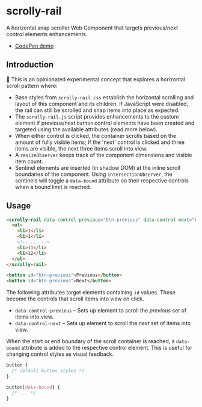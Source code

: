 # scrolly-rail

A horizontal snap scroller Web Component that targets previous/next control elements enhancements.

- [CodePen demo](https://codepen.io/hexagoncircle/full/yyBMGrL)

## Introduction

🚧 This is an opinionated experimental concept that explores a horizontal scroll pattern where:

- Base styles from `scrolly-rail.css` establish the horizontal scrolling and layout of this component and its children. If JavaScript were disabled, the rail can still be scrolled and snap items into place as expected.
- The `scrolly-rail.js` script provides enhancements to the custom element if previous/next `button` control elements have been created and targeted using the available attributes (read more below).
- When either control is clicked, the container scrolls based on the amount of fully visible items; If the 'next' control is clicked and three items are visible, the next three items scroll into view.
- A `resizeObserver` keeps track of the component dimensions and visible item count.
- Sentinel elements are inserted (in shadow DOM) at the inline scroll boundaries of the component. Using `IntersectionObserver`, the sentinels will toggle a `data-bound` attribute on their respective controls when a bound limit is reached.

## Usage

```html
<scrolly-rail data-control-previous="btn-previous" data-control-next="btn-next">
  <ul>
    <li>1</li>
    <li>1</li>
    <!-- ... -->
    <li>11</li>
    <li>12</li>
  </ul>
</scrolly-rail>

<button id="btn-previous">Previous</button>
<button id="btn-previous">Next</button>
```

The following attributes target elements containing `id` values. These become the controls that scroll items into view on click.

- `data-control-previous` – Sets up element to scroll the _previous_ set of items into view.
- `data-control-next` – Sets up element to scroll the _next_ set of items into view.

When the start or end boundary of the scroll container is reached, a `data-bound` attribute is added to the respective control element. This is useful for changing control styles as visual feedback.

```css
button {
  /* default button styles */
}

button[data-bound] {
  /* ... */
}
```
